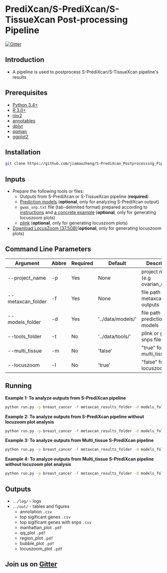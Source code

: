 # PrediXcan/S-PrediXcan/S-TissueXcan Post-processing Pipeline
[![Gitter](https://badges.gitter.im/jiamaozheng/community.svg)](https://gitter.im/jiamaozheng/community?utm_source=badge&utm_medium=badge&utm_campaign=pr-badge)
## Introduction 
+ A pipeline is used to postprocess S-PrediXcan/S-TissueXcan pipeline's results 

## Prerequisites
+  [Python 3.4+](http://www.python.org/download/)
+  [R 3.0+](http://www.r-project.org/)
+  [rpy2](http://rpy2.readthedocs.io/en/version_2.7.x/)
+  [annotables](https://github.com/stephenturner/annotables#how)
+  [dplyr](https://github.com/hadley/dplyr)
+  [qqman](https://github.com/stephenturner/qqman)
+  [ggplot2](https://github.com/hadley/ggplot2)

## Installation
```bash 
git clone https://github.com/jiamaozheng/S-PrediXcan_Postprocessing_Pipeline
``` 

## Inputs     
+ Prepare the following tools or files: 
   * Outputs from S-PrediXcan or S-TissueXcan pipeline (**required**)
   * [Prediction models](http://hakyimlab.org/predictdb/) (**optional**, only for analyzing S-PrediXcan output) 
   * `gwas_snp.txt` file (tab-delimited format) prepared according to [instructions](http://genome.sph.umich.edu/wiki/LocusZoom_Standalone) and [a concrete example](https://s3.amazonaws.com/imlab-jiamaoz/shared/gwas_snp.txt) (**optional**, only for generating locuszoom plots)
   * [plink](http://pngu.mgh.harvard.edu/~purcell/plink/) (**optional**, only for generating locuszoom plots)
+ [Download LocusZoom (37.5GB)](http://genome.sph.umich.edu/wiki/LocusZoom_Standalone)(**optional**, only for generating locuszoom plots)

## Command Line Parameters 
  Argument              |  Abbre  | Required | Default         | Description  
  ----------------------| ------- | -------- | --------        | ------------------------
  --project_name	      |  -p     |   Yes    |  None           | project name (e.g ovarian_cancer)
  --metaxcan_folder     |  -f     |   Yes    |  None           | file path to metaxcan outputs
  --models_folder       |  -d     |   Yes    |'../data/models/'| file path to prediction models
  --tools_folder        |  -t     |   No     |'../data/tools/' | plink or gwas snps file 
  --multi_tissue        |  -m     |   No     |  'false'        | "true" for multi_tissue
  --locuszoom           |  -l     |   No     |  'true'         | "false" for not locuszoom

## Running  
**Example 1: To analyze outputs from S-PrediXcan pipeline**
 ```bash 
 python run.py -p breast_cancer -f metaxcan_results_folder -d models_folder 
 ``` 

**Example 2: To analyze outputs from S-PrediXcan pipeline without locuzoom plot analysis**
 ```bash 
 python run.py -p breast_cancer -f metaxcan_results_folder -d models_folder -l false  
 ``` 

**Example 3: To analyze outputs from Multi_tissue S-PrediXcan pipeline**
 ```bash 
 python run.py -p breast_cancer -f metaxcan_results_folder -d models_folder -m true 
 ``` 

**Example 4: To analyze outputs from Multi_tissue S-PrediXcan pipeline without locuzoom plot analysis**
 ```bash 
 python run.py -p breast_cancer -f metaxcan_results_folder -d models_folder -m true -l false  
 ``` 

## Outputs 
 + `../log/` - logs 
 + `../out/` - tables and figures 
    * annotation `.csv`
    * top sigificant genes `.csv`
    * top sigificant genes with snps `.csv` 
    * manhattan_plot `.pdf`
    * qq_plot `.pdf`
    * region_plot `.pdf`
    * bubble_plot `.pdf`
    * locuszoom_plot `.pdf`
    
## Join us on [Gitter](https://gitter.im/jiamaozheng/community)

